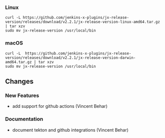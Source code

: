 ### Linux

```shell
curl -L https://github.com/jenkins-x-plugins/jx-release-version/releases/download/v2.2.1/jx-release-version-linux-amd64.tar.gz | tar xzv 
sudo mv jx-release-version /usr/local/bin
```

### macOS

```shell
curl -L  https://github.com/jenkins-x-plugins/jx-release-version/releases/download/v2.2.1/jx-release-version-darwin-amd64.tar.gz | tar xzv
sudo mv jx-release-version /usr/local/bin
```

## Changes

### New Features

* add support for github actions (Vincent Behar)

### Documentation

* document tekton and github integrations (Vincent Behar)
